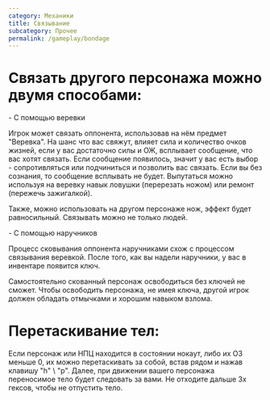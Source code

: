 ```yaml
---
category: Механики
title: Связывание
subcategory: Прочее
permalink: /gameplay/bondage
---
```


# Связать другого персонажа можно двумя способами:

\- С помощью веревки

Игрок может связать оппонента, использовав на нём предмет "Веревка". На шанс что вас свяжут, влияет сила и количество очков жизней, если у вас достаточно силы и ОЖ, всплывает сообщение, что вас хотят связать. Если сообщение появилось, значит у вас есть выбор - сопротивляться или подчиниться и позволить вас связать. Если вы без сознания, то сообщение всплывать не будет. Выпутаться можно используя на веревку навык ловушки (перерезать ножом) или ремонт (пережечь зажигалкой).

Также, можно использовать на другом персонаже нож, эффект будет равносильный. Связывать можно не только людей.

\- C помощью наручников

Процесс сковывания оппонента наручниками схож с процессом связывания веревкой. После того, как вы надели наручники, у вас в инвентаре появится ключ.

Самостоятельно скованный персонаж освободиться без ключей не сможет. Чтобы освободить персонажа, не имея ключа, другой игрок должен обладать отмычками и хорошим навыком взлома.

# Перетаскивание тел:

Если персонаж или НПЦ находится в состоянии нокаут, либо их ОЗ меньше 0, их можно перетаскивать за собой, встав рядом и нажав клавишу "h" \ "р". Далее, при движении вашего персонажа переносимое тело будет следовать за вами. Не отходите дальше 3х гексов, чтобы не отпустить тело.  
